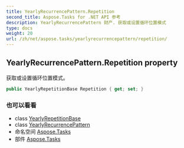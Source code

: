```yaml
---
title: YearlyRecurrencePattern.Repetition
second_title: Aspose.Tasks for .NET API 参考
description: YearlyRecurrencePattern 财产. 获取或设置循环位置模式
type: docs
weight: 20
url: /zh/net/aspose.tasks/yearlyrecurrencepattern/repetition/
---
```

## YearlyRecurrencePattern.Repetition property

获取或设置循环位置模式。

```csharp
public YearlyRepetitionBase Repetition { get; set; }
```

### 也可以看看

* class [YearlyRepetitionBase](../../yearlyrepetitionbase/)
* class [YearlyRecurrencePattern](../)
* 命名空间 [Aspose.Tasks](../../yearlyrecurrencepattern/)
* 部件 [Aspose.Tasks](../../../)



